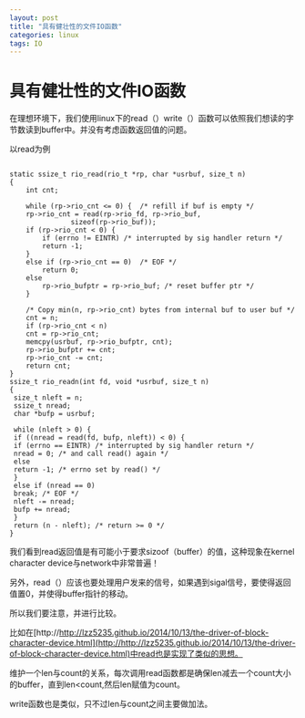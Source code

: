 ```yaml
---
layout: post
title: "具有健壮性的文件IO函数"
categories: linux
tags: IO
---
```

具有健壮性的文件IO函数
=======================
在理想环境下，我们使用linux下的read（）write（）函数可以依照我们想读的字节数读到buffer中。并没有考虑函数返回值的问题。

以read为例

<pre><code>
static ssize_t rio_read(rio_t *rp, char *usrbuf, size_t n)
{
    int cnt;
 
    while (rp->rio_cnt <= 0) {  /* refill if buf is empty */
    rp->rio_cnt = read(rp->rio_fd, rp->rio_buf, 
               sizeof(rp->rio_buf));
    if (rp->rio_cnt < 0) {
        if (errno != EINTR) /* interrupted by sig handler return */
        return -1;
    }
    else if (rp->rio_cnt == 0)  /* EOF */
        return 0;
    else
        rp->rio_bufptr = rp->rio_buf; /* reset buffer ptr */
    }
 
    /* Copy min(n, rp->rio_cnt) bytes from internal buf to user buf */
    cnt = n;          
    if (rp->rio_cnt < n)   
    cnt = rp->rio_cnt;
    memcpy(usrbuf, rp->rio_bufptr, cnt);
    rp->rio_bufptr += cnt;
    rp->rio_cnt -= cnt;
    return cnt;
}
ssize_t rio_readn(int fd, void *usrbuf, size_t n) 
{
 size_t nleft = n;
 ssize_t nread;
 char *bufp = usrbuf;
 
 while (nleft > 0) {
 if ((nread = read(fd, bufp, nleft)) < 0) {
 if (errno == EINTR) /* interrupted by sig handler return */
 nread = 0; /* and call read() again */
 else
 return -1; /* errno set by read() */
 } 
 else if (nread == 0)
 break; /* EOF */
 nleft -= nread;
 bufp += nread;
 }
 return (n - nleft); /* return >= 0 */
}
</code></pre>

我们看到read返回值是有可能小于要求sizoof（buffer）的值，这种现象在kernel character device与network中非常普遍！

另外，read（）应该也要处理用户发来的信号，如果遇到sigal信号，要使得返回值置0，并使得buffer指针的移动。

所以我们要注意，并进行比较。

比如在[http://http://lzz5235.github.io/2014/10/13/the-driver-of-block-character-device.html](http://http://lzz5235.github.io/2014/10/13/the-driver-of-block-character-device.html)中read也是实现了类似的思想。

维护一个len与count的关系，每次调用read函数都是确保len减去一个count大小的buffer，直到len<count,然后len赋值为count。

write函数也是类似，只不过len与count之间主要做加法。
